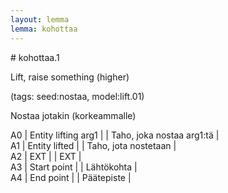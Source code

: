 ```yaml
---
layout: lemma
lemma: kohottaa
---
```


<div class="sense">
# <span class="sensename">kohottaa.1</span>

<span class="description">Lift, raise something (higher)</span>

(tags: seed:nostaa, model:lift.01)

<span class="description">Nostaa jotakin (korkeammalle)</span>



A0 | Entity lifting arg1 |   | Taho, joka nostaa arg1:tä |  
A1 | Entity lifted |   | Taho, jota nostetaan |  
A2 | EXT |   | EXT |  
A3 | Start point |   | Lähtökohta |  
A4 | End point |   | Päätepiste |  

</div>

